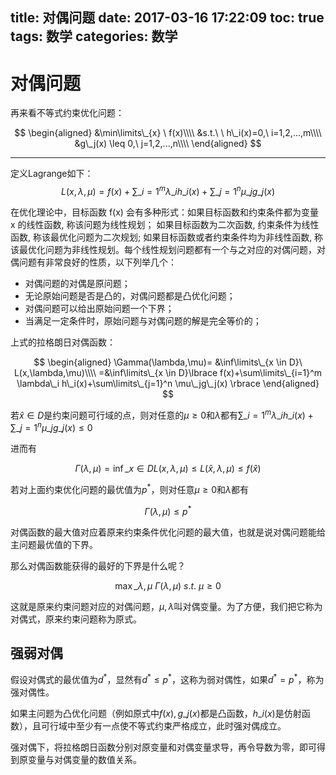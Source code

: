 title: 对偶问题
date: 2017-03-16 17:22:09
toc: true
tags: 数学
categories: 数学
---

# 对偶问题 #

再来看不等式约束优化问题：

$$
\begin{aligned}
&\min\limits\_{x} \ f(x)\\\\
&s.t.\ \ h\_i(x)=0,\ i=1,2,...,m\\\\
&g\_j(x) \leq 0,\ j=1,2,...,n\\\\
\end{aligned}
$$

---
定义Lagrange如下：
$$
L(x,\lambda,\mu)=f(x)+\sum\limits\_{i=1}^m\lambda\_ih\_i(x)+\sum\limits\_{j=1}^n\mu\_jg\_j(x)
$$

在优化理论中，目标函数 f(x) 会有多种形式：<!--more-->如果目标函数和约束条件都为变量 x 的线性函数, 称该问题为线性规划； 如果目标函数为二次函数, 约束条件为线性函数, 称该最优化问题为二次规划; 如果目标函数或者约束条件均为非线性函数, 称该最优化问题为非线性规划。每个线性规划问题都有一个与之对应的对偶问题，对偶问题有非常良好的性质，以下列举几个：

- 对偶问题的对偶是原问题；
- 无论原始问题是否是凸的，对偶问题都是凸优化问题；
- 对偶问题可以给出原始问题一个下界；
- 当满足一定条件时，原始问题与对偶问题的解是完全等价的；

上式的拉格朗日对偶函数：

$$
\begin{aligned}
\Gamma(\lambda,\mu)=
&\inf\limits\_{x \in D}\ L(x,\lambda,\mu)\\\\
=&\inf\limits\_{x \in D}\lbrace f(x)+\sum\limits\_{i=1}^m \lambda\_i h\_i(x)+\sum\limits\_{j=1}^n \mu\_jg\_j(x) \rbrace
\end{aligned}
$$

若$\hat{x} \in D$是约束问题可行域的点，则对任意的$\mu \geq 0$和$\lambda$都有$\sum\limits\_{i=1}^m \lambda\_i h\_i(x) + \sum\limits\_{j=1}^n\mu\_j g\_j(x) \leq 0$

进而有

$$\Gamma(\lambda,\mu)=\inf\limits\_{x \in D}L(x,\lambda,\mu) \leq L(\hat{x},\lambda,\mu) \leq f(\hat{x})$$

若对上面约束优化问题的最优值为$p^*$，则对任意$\mu \geq 0$和$\lambda$都有

$$\Gamma(\lambda,\mu)\leq p^*$$

对偶函数的最大值对应着原来约束条件优化问题的最大值，也就是说对偶问题能给主问题最优值的下界。

那么对偶函数能获得的最好的下界是什么呢？

$$\max\limits\_{\lambda,\mu}\ \Gamma(\lambda,\mu)\ s.t. \ \mu \geq 0$$

这就是原来约束问题对应的对偶问题，$\mu,\lambda$叫对偶变量。为了方便，我们把它称为对偶式，原来约束问题称为原式。

## 强弱对偶 ##

假设对偶式的最优值为$d^*$，显然有$d^* \leq p^*$，这称为弱对偶性，如果$d^* = p^*$，称为强对偶性。

如果主问题为凸优化问题（例如原式中$f(x),g\_j(x)$都是凸函数，$h\_i(x)$是仿射函数），且可行域中至少有一点使不等式约束严格成立，此时强对偶成立。

强对偶下，将拉格朗日函数分别对原变量和对偶变量求导，再令导数为零，即可得到原变量与对偶变量的数值关系。

